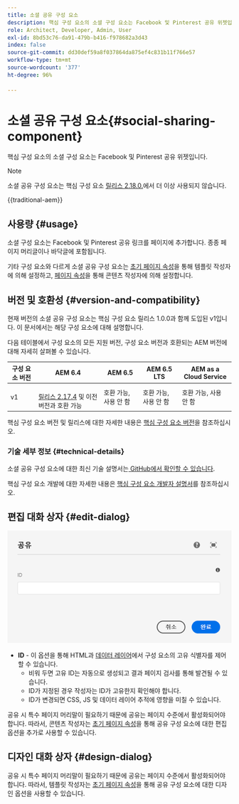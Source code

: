 ```yaml
---
title: 소셜 공유 구성 요소
description: 핵심 구성 요소의 소셜 구성 요소는 Facebook 및 Pinterest 공유 위젯입니다.
role: Architect, Developer, Admin, User
exl-id: 8bd53c76-da91-479b-b416-f978682a3d43
index: false
source-git-commit: dd30def59a8f037864da875ef4c831b11f766e57
workflow-type: tm+mt
source-wordcount: '377'
ht-degree: 96%

---
```



# 소셜 공유 구성 요소{#social-sharing-component}

핵심 구성 요소의 소셜 구성 요소는 Facebook 및 Pinterest 공유 위젯입니다.

>[!NOTE]
>
>소셜 공유 구성 요소는 핵심 구성 요소 [릴리스 2.18.0.](/help/versions.md)에서 더 이상 사용되지 않습니다.

{{traditional-aem}}

## 사용량 {#usage}

소셜 구성 요소는 Facebook 및 Pinterest 공유 링크를 페이지에 추가합니다. 종종 페이지 머리글이나 바닥글에 포함됩니다.

기타 구성 요소와 다르게 소셜 공유 구성 요소는 [초기 페이지 속성](https://experienceleague.adobe.com/docs/experience-manager-cloud-service/sites/authoring/features/templates.html?lang=ko)을 통해 템플릿 작성자에 의해 설정하고, [페이지 속성](https://experienceleague.adobe.com/docs/experience-manager-cloud-service/sites/authoring/fundamentals/page-properties.html?lang=ko)을 통해 콘텐츠 작성자에 의해 설정합니다.

## 버전 및 호환성 {#version-and-compatibility}

현재 버전의 소셜 공유 구성 요소는 핵심 구성 요소 릴리스 1.0.0과 함께 도입된 v1입니다. 이 문서에서는 해당 구성 요소에 대해 설명합니다.

다음 테이블에서 구성 요소의 모든 지원 버전, 구성 요소 버전과 호환되는 AEM 버전에 대해 자세히 살펴볼 수 있습니다.

| 구성 요소 버전 | AEM 6.4 | AEM 6.5 | AEM 6.5 LTS | AEM as a Cloud Service |
|--- |--- |--- |---|---|
| v1 | <br>[릴리스 2.17.4](/help/versions.md) 및 이전 버전과 호환 가능 | 호환 가능, 사용 안 함 | 호환 가능, 사용 안 함 | 호환 가능, 사용 안 함 |

핵심 구성 요소 버전 및 릴리스에 대한 자세한 내용은 [핵심 구성 요소 버전](/help/versions.md)을 참조하십시오.

### 기술 세부 정보 {#technical-details}

소셜 공유 구성 요소에 대한 최신 기술 설명서는[ GitHub에서 확인할 수 있습니다](https://adobe.com/go/aem_cmp_tech_sharing_v1_kr).

핵심 구성 요소 개발에 대한 자세한 내용은 [핵심 구성 요소 개발자 설명서](/help/developing/overview.md)를 참조하십시오.

## 편집 대화 상자 {#edit-dialog}

![소셜 공유 구성 요소의 편집 대화 상자](/help/assets/sharing-edit.png)

* **ID** - 이 옵션을 통해 HTML과 [데이터 레이어](/help/developing/data-layer/overview.md)에서 구성 요소의 고유 식별자를 제어할 수 있습니다.
   * 비워 두면 고유 ID는 자동으로 생성되고 결과 페이지 검사를 통해 발견될 수 있습니다.
   * ID가 지정된 경우 작성자는 ID가 고유한지 확인해야 합니다.
   * ID가 변경되면 CSS, JS 및 데이터 레이어 추적에 영향을 미칠 수 있습니다.

공유 시 특수 페이지 머리말이 필요하기 때문에 공유는 페이지 수준에서 활성화되어야 합니다. 따라서, 콘텐츠 작성자는 [초기 페이지 속성](https://experienceleague.adobe.com/docs/experience-manager-cloud-service/sites/authoring/fundamentals/page-properties.html?lang=ko)을 통해 공유 구성 요소에 대한 편집 옵션을 추가로 사용할 수 있습니다.

## 디자인 대화 상자 {#design-dialog}

공유 시 특수 페이지 머리말이 필요하기 때문에 공유는 페이지 수준에서 활성화되어야 합니다. 따라서, 템플릿 작성자는 [초기 페이지 속성](https://experienceleague.adobe.com/docs/experience-manager-cloud-service/sites/authoring/features/templates.html?lang=ko)을 통해 공유 구성 요소에 대한 디자인 옵션을 사용할 수 있습니다.
